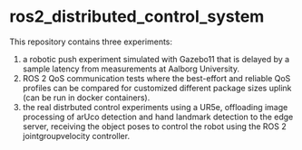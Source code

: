 # ros2_distributed_control_system

This repository contains three experiments:
1) a robotic push experiment simulated with Gazebo11 that is delayed by a sample latency from measurements at Aalborg University.
2) ROS 2 QoS communication tests where the best-effort and reliable QoS profiles can be compared for customized different package sizes uplink (can be run in docker containers).
3) the real distrbuted control experiments using a UR5e, offloading image processing of arUco detection and hand landmark detection to the edge server, receiving the object poses to control the robot using the ROS 2 jointgroupvelocity controller.
